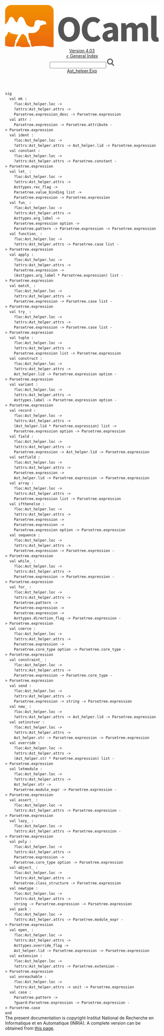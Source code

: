 <!-- ((! set title API !)) ((! set documentation !)) ((! set api !)) ((! set nobreadcrumb !)) -->
<div class="api"><header><nav class="toc brand"><a class="brand" href="https://ocaml.org/"><img src="colour-logo-gray.svg" class="svg" alt="OCaml"></a></nav><nav class="toc"><div class="toc_version"><a href="/docs" id="version-select">Version 4.03</a></div><a href="index.html">&lt; General Index</a><div class="api_search"><input type="text" name="apisearch" id="api_search" oninput="mySearch(false);" onkeypress="this.oninput();" onclick="this.oninput();" onpaste="this.oninput();">
<img src="search_icon.svg" alt="Search" class="svg" onclick="mySearch(false)"></div>
<div id="search_results"></div><div class="toc_title"><a href="Ast_helper.Exp.html">Ast_helper.Exp</a></div><ul></ul></nav></header>
<code class="code"><span class="keyword">sig</span>
&nbsp;&nbsp;<span class="keyword">val</span>&nbsp;mk&nbsp;:
&nbsp;&nbsp;&nbsp;&nbsp;?loc:<span class="constructor">Ast_helper</span>.loc&nbsp;<span class="keywordsign">-&gt;</span>
&nbsp;&nbsp;&nbsp;&nbsp;?attrs:<span class="constructor">Ast_helper</span>.attrs&nbsp;<span class="keywordsign">-&gt;</span>
&nbsp;&nbsp;&nbsp;&nbsp;<span class="constructor">Parsetree</span>.expression_desc&nbsp;<span class="keywordsign">-&gt;</span>&nbsp;<span class="constructor">Parsetree</span>.expression
&nbsp;&nbsp;<span class="keyword">val</span>&nbsp;attr&nbsp;:
&nbsp;&nbsp;&nbsp;&nbsp;<span class="constructor">Parsetree</span>.expression&nbsp;<span class="keywordsign">-&gt;</span>&nbsp;<span class="constructor">Parsetree</span>.attribute&nbsp;<span class="keywordsign">-&gt;</span>&nbsp;<span class="constructor">Parsetree</span>.expression
&nbsp;&nbsp;<span class="keyword">val</span>&nbsp;ident&nbsp;:
&nbsp;&nbsp;&nbsp;&nbsp;?loc:<span class="constructor">Ast_helper</span>.loc&nbsp;<span class="keywordsign">-&gt;</span>
&nbsp;&nbsp;&nbsp;&nbsp;?attrs:<span class="constructor">Ast_helper</span>.attrs&nbsp;<span class="keywordsign">-&gt;</span>&nbsp;<span class="constructor">Ast_helper</span>.lid&nbsp;<span class="keywordsign">-&gt;</span>&nbsp;<span class="constructor">Parsetree</span>.expression
&nbsp;&nbsp;<span class="keyword">val</span>&nbsp;constant&nbsp;:
&nbsp;&nbsp;&nbsp;&nbsp;?loc:<span class="constructor">Ast_helper</span>.loc&nbsp;<span class="keywordsign">-&gt;</span>
&nbsp;&nbsp;&nbsp;&nbsp;?attrs:<span class="constructor">Ast_helper</span>.attrs&nbsp;<span class="keywordsign">-&gt;</span>&nbsp;<span class="constructor">Parsetree</span>.constant&nbsp;<span class="keywordsign">-&gt;</span>&nbsp;<span class="constructor">Parsetree</span>.expression
&nbsp;&nbsp;<span class="keyword">val</span>&nbsp;let_&nbsp;:
&nbsp;&nbsp;&nbsp;&nbsp;?loc:<span class="constructor">Ast_helper</span>.loc&nbsp;<span class="keywordsign">-&gt;</span>
&nbsp;&nbsp;&nbsp;&nbsp;?attrs:<span class="constructor">Ast_helper</span>.attrs&nbsp;<span class="keywordsign">-&gt;</span>
&nbsp;&nbsp;&nbsp;&nbsp;<span class="constructor">Asttypes</span>.rec_flag&nbsp;<span class="keywordsign">-&gt;</span>
&nbsp;&nbsp;&nbsp;&nbsp;<span class="constructor">Parsetree</span>.value_binding&nbsp;list&nbsp;<span class="keywordsign">-&gt;</span>
&nbsp;&nbsp;&nbsp;&nbsp;<span class="constructor">Parsetree</span>.expression&nbsp;<span class="keywordsign">-&gt;</span>&nbsp;<span class="constructor">Parsetree</span>.expression
&nbsp;&nbsp;<span class="keyword">val</span>&nbsp;fun_&nbsp;:
&nbsp;&nbsp;&nbsp;&nbsp;?loc:<span class="constructor">Ast_helper</span>.loc&nbsp;<span class="keywordsign">-&gt;</span>
&nbsp;&nbsp;&nbsp;&nbsp;?attrs:<span class="constructor">Ast_helper</span>.attrs&nbsp;<span class="keywordsign">-&gt;</span>
&nbsp;&nbsp;&nbsp;&nbsp;<span class="constructor">Asttypes</span>.arg_label&nbsp;<span class="keywordsign">-&gt;</span>
&nbsp;&nbsp;&nbsp;&nbsp;<span class="constructor">Parsetree</span>.expression&nbsp;option&nbsp;<span class="keywordsign">-&gt;</span>
&nbsp;&nbsp;&nbsp;&nbsp;<span class="constructor">Parsetree</span>.pattern&nbsp;<span class="keywordsign">-&gt;</span>&nbsp;<span class="constructor">Parsetree</span>.expression&nbsp;<span class="keywordsign">-&gt;</span>&nbsp;<span class="constructor">Parsetree</span>.expression
&nbsp;&nbsp;<span class="keyword">val</span>&nbsp;function_&nbsp;:
&nbsp;&nbsp;&nbsp;&nbsp;?loc:<span class="constructor">Ast_helper</span>.loc&nbsp;<span class="keywordsign">-&gt;</span>
&nbsp;&nbsp;&nbsp;&nbsp;?attrs:<span class="constructor">Ast_helper</span>.attrs&nbsp;<span class="keywordsign">-&gt;</span>&nbsp;<span class="constructor">Parsetree</span>.case&nbsp;list&nbsp;<span class="keywordsign">-&gt;</span>&nbsp;<span class="constructor">Parsetree</span>.expression
&nbsp;&nbsp;<span class="keyword">val</span>&nbsp;apply&nbsp;:
&nbsp;&nbsp;&nbsp;&nbsp;?loc:<span class="constructor">Ast_helper</span>.loc&nbsp;<span class="keywordsign">-&gt;</span>
&nbsp;&nbsp;&nbsp;&nbsp;?attrs:<span class="constructor">Ast_helper</span>.attrs&nbsp;<span class="keywordsign">-&gt;</span>
&nbsp;&nbsp;&nbsp;&nbsp;<span class="constructor">Parsetree</span>.expression&nbsp;<span class="keywordsign">-&gt;</span>
&nbsp;&nbsp;&nbsp;&nbsp;(<span class="constructor">Asttypes</span>.arg_label&nbsp;*&nbsp;<span class="constructor">Parsetree</span>.expression)&nbsp;list&nbsp;<span class="keywordsign">-&gt;</span>&nbsp;<span class="constructor">Parsetree</span>.expression
&nbsp;&nbsp;<span class="keyword">val</span>&nbsp;match_&nbsp;:
&nbsp;&nbsp;&nbsp;&nbsp;?loc:<span class="constructor">Ast_helper</span>.loc&nbsp;<span class="keywordsign">-&gt;</span>
&nbsp;&nbsp;&nbsp;&nbsp;?attrs:<span class="constructor">Ast_helper</span>.attrs&nbsp;<span class="keywordsign">-&gt;</span>
&nbsp;&nbsp;&nbsp;&nbsp;<span class="constructor">Parsetree</span>.expression&nbsp;<span class="keywordsign">-&gt;</span>&nbsp;<span class="constructor">Parsetree</span>.case&nbsp;list&nbsp;<span class="keywordsign">-&gt;</span>&nbsp;<span class="constructor">Parsetree</span>.expression
&nbsp;&nbsp;<span class="keyword">val</span>&nbsp;try_&nbsp;:
&nbsp;&nbsp;&nbsp;&nbsp;?loc:<span class="constructor">Ast_helper</span>.loc&nbsp;<span class="keywordsign">-&gt;</span>
&nbsp;&nbsp;&nbsp;&nbsp;?attrs:<span class="constructor">Ast_helper</span>.attrs&nbsp;<span class="keywordsign">-&gt;</span>
&nbsp;&nbsp;&nbsp;&nbsp;<span class="constructor">Parsetree</span>.expression&nbsp;<span class="keywordsign">-&gt;</span>&nbsp;<span class="constructor">Parsetree</span>.case&nbsp;list&nbsp;<span class="keywordsign">-&gt;</span>&nbsp;<span class="constructor">Parsetree</span>.expression
&nbsp;&nbsp;<span class="keyword">val</span>&nbsp;tuple&nbsp;:
&nbsp;&nbsp;&nbsp;&nbsp;?loc:<span class="constructor">Ast_helper</span>.loc&nbsp;<span class="keywordsign">-&gt;</span>
&nbsp;&nbsp;&nbsp;&nbsp;?attrs:<span class="constructor">Ast_helper</span>.attrs&nbsp;<span class="keywordsign">-&gt;</span>
&nbsp;&nbsp;&nbsp;&nbsp;<span class="constructor">Parsetree</span>.expression&nbsp;list&nbsp;<span class="keywordsign">-&gt;</span>&nbsp;<span class="constructor">Parsetree</span>.expression
&nbsp;&nbsp;<span class="keyword">val</span>&nbsp;construct&nbsp;:
&nbsp;&nbsp;&nbsp;&nbsp;?loc:<span class="constructor">Ast_helper</span>.loc&nbsp;<span class="keywordsign">-&gt;</span>
&nbsp;&nbsp;&nbsp;&nbsp;?attrs:<span class="constructor">Ast_helper</span>.attrs&nbsp;<span class="keywordsign">-&gt;</span>
&nbsp;&nbsp;&nbsp;&nbsp;<span class="constructor">Ast_helper</span>.lid&nbsp;<span class="keywordsign">-&gt;</span>&nbsp;<span class="constructor">Parsetree</span>.expression&nbsp;option&nbsp;<span class="keywordsign">-&gt;</span>&nbsp;<span class="constructor">Parsetree</span>.expression
&nbsp;&nbsp;<span class="keyword">val</span>&nbsp;variant&nbsp;:
&nbsp;&nbsp;&nbsp;&nbsp;?loc:<span class="constructor">Ast_helper</span>.loc&nbsp;<span class="keywordsign">-&gt;</span>
&nbsp;&nbsp;&nbsp;&nbsp;?attrs:<span class="constructor">Ast_helper</span>.attrs&nbsp;<span class="keywordsign">-&gt;</span>
&nbsp;&nbsp;&nbsp;&nbsp;<span class="constructor">Asttypes</span>.label&nbsp;<span class="keywordsign">-&gt;</span>&nbsp;<span class="constructor">Parsetree</span>.expression&nbsp;option&nbsp;<span class="keywordsign">-&gt;</span>&nbsp;<span class="constructor">Parsetree</span>.expression
&nbsp;&nbsp;<span class="keyword">val</span>&nbsp;record&nbsp;:
&nbsp;&nbsp;&nbsp;&nbsp;?loc:<span class="constructor">Ast_helper</span>.loc&nbsp;<span class="keywordsign">-&gt;</span>
&nbsp;&nbsp;&nbsp;&nbsp;?attrs:<span class="constructor">Ast_helper</span>.attrs&nbsp;<span class="keywordsign">-&gt;</span>
&nbsp;&nbsp;&nbsp;&nbsp;(<span class="constructor">Ast_helper</span>.lid&nbsp;*&nbsp;<span class="constructor">Parsetree</span>.expression)&nbsp;list&nbsp;<span class="keywordsign">-&gt;</span>
&nbsp;&nbsp;&nbsp;&nbsp;<span class="constructor">Parsetree</span>.expression&nbsp;option&nbsp;<span class="keywordsign">-&gt;</span>&nbsp;<span class="constructor">Parsetree</span>.expression
&nbsp;&nbsp;<span class="keyword">val</span>&nbsp;field&nbsp;:
&nbsp;&nbsp;&nbsp;&nbsp;?loc:<span class="constructor">Ast_helper</span>.loc&nbsp;<span class="keywordsign">-&gt;</span>
&nbsp;&nbsp;&nbsp;&nbsp;?attrs:<span class="constructor">Ast_helper</span>.attrs&nbsp;<span class="keywordsign">-&gt;</span>
&nbsp;&nbsp;&nbsp;&nbsp;<span class="constructor">Parsetree</span>.expression&nbsp;<span class="keywordsign">-&gt;</span>&nbsp;<span class="constructor">Ast_helper</span>.lid&nbsp;<span class="keywordsign">-&gt;</span>&nbsp;<span class="constructor">Parsetree</span>.expression
&nbsp;&nbsp;<span class="keyword">val</span>&nbsp;setfield&nbsp;:
&nbsp;&nbsp;&nbsp;&nbsp;?loc:<span class="constructor">Ast_helper</span>.loc&nbsp;<span class="keywordsign">-&gt;</span>
&nbsp;&nbsp;&nbsp;&nbsp;?attrs:<span class="constructor">Ast_helper</span>.attrs&nbsp;<span class="keywordsign">-&gt;</span>
&nbsp;&nbsp;&nbsp;&nbsp;<span class="constructor">Parsetree</span>.expression&nbsp;<span class="keywordsign">-&gt;</span>
&nbsp;&nbsp;&nbsp;&nbsp;<span class="constructor">Ast_helper</span>.lid&nbsp;<span class="keywordsign">-&gt;</span>&nbsp;<span class="constructor">Parsetree</span>.expression&nbsp;<span class="keywordsign">-&gt;</span>&nbsp;<span class="constructor">Parsetree</span>.expression
&nbsp;&nbsp;<span class="keyword">val</span>&nbsp;array&nbsp;:
&nbsp;&nbsp;&nbsp;&nbsp;?loc:<span class="constructor">Ast_helper</span>.loc&nbsp;<span class="keywordsign">-&gt;</span>
&nbsp;&nbsp;&nbsp;&nbsp;?attrs:<span class="constructor">Ast_helper</span>.attrs&nbsp;<span class="keywordsign">-&gt;</span>
&nbsp;&nbsp;&nbsp;&nbsp;<span class="constructor">Parsetree</span>.expression&nbsp;list&nbsp;<span class="keywordsign">-&gt;</span>&nbsp;<span class="constructor">Parsetree</span>.expression
&nbsp;&nbsp;<span class="keyword">val</span>&nbsp;ifthenelse&nbsp;:
&nbsp;&nbsp;&nbsp;&nbsp;?loc:<span class="constructor">Ast_helper</span>.loc&nbsp;<span class="keywordsign">-&gt;</span>
&nbsp;&nbsp;&nbsp;&nbsp;?attrs:<span class="constructor">Ast_helper</span>.attrs&nbsp;<span class="keywordsign">-&gt;</span>
&nbsp;&nbsp;&nbsp;&nbsp;<span class="constructor">Parsetree</span>.expression&nbsp;<span class="keywordsign">-&gt;</span>
&nbsp;&nbsp;&nbsp;&nbsp;<span class="constructor">Parsetree</span>.expression&nbsp;<span class="keywordsign">-&gt;</span>
&nbsp;&nbsp;&nbsp;&nbsp;<span class="constructor">Parsetree</span>.expression&nbsp;option&nbsp;<span class="keywordsign">-&gt;</span>&nbsp;<span class="constructor">Parsetree</span>.expression
&nbsp;&nbsp;<span class="keyword">val</span>&nbsp;sequence&nbsp;:
&nbsp;&nbsp;&nbsp;&nbsp;?loc:<span class="constructor">Ast_helper</span>.loc&nbsp;<span class="keywordsign">-&gt;</span>
&nbsp;&nbsp;&nbsp;&nbsp;?attrs:<span class="constructor">Ast_helper</span>.attrs&nbsp;<span class="keywordsign">-&gt;</span>
&nbsp;&nbsp;&nbsp;&nbsp;<span class="constructor">Parsetree</span>.expression&nbsp;<span class="keywordsign">-&gt;</span>&nbsp;<span class="constructor">Parsetree</span>.expression&nbsp;<span class="keywordsign">-&gt;</span>&nbsp;<span class="constructor">Parsetree</span>.expression
&nbsp;&nbsp;<span class="keyword">val</span>&nbsp;while_&nbsp;:
&nbsp;&nbsp;&nbsp;&nbsp;?loc:<span class="constructor">Ast_helper</span>.loc&nbsp;<span class="keywordsign">-&gt;</span>
&nbsp;&nbsp;&nbsp;&nbsp;?attrs:<span class="constructor">Ast_helper</span>.attrs&nbsp;<span class="keywordsign">-&gt;</span>
&nbsp;&nbsp;&nbsp;&nbsp;<span class="constructor">Parsetree</span>.expression&nbsp;<span class="keywordsign">-&gt;</span>&nbsp;<span class="constructor">Parsetree</span>.expression&nbsp;<span class="keywordsign">-&gt;</span>&nbsp;<span class="constructor">Parsetree</span>.expression
&nbsp;&nbsp;<span class="keyword">val</span>&nbsp;for_&nbsp;:
&nbsp;&nbsp;&nbsp;&nbsp;?loc:<span class="constructor">Ast_helper</span>.loc&nbsp;<span class="keywordsign">-&gt;</span>
&nbsp;&nbsp;&nbsp;&nbsp;?attrs:<span class="constructor">Ast_helper</span>.attrs&nbsp;<span class="keywordsign">-&gt;</span>
&nbsp;&nbsp;&nbsp;&nbsp;<span class="constructor">Parsetree</span>.pattern&nbsp;<span class="keywordsign">-&gt;</span>
&nbsp;&nbsp;&nbsp;&nbsp;<span class="constructor">Parsetree</span>.expression&nbsp;<span class="keywordsign">-&gt;</span>
&nbsp;&nbsp;&nbsp;&nbsp;<span class="constructor">Parsetree</span>.expression&nbsp;<span class="keywordsign">-&gt;</span>
&nbsp;&nbsp;&nbsp;&nbsp;<span class="constructor">Asttypes</span>.direction_flag&nbsp;<span class="keywordsign">-&gt;</span>&nbsp;<span class="constructor">Parsetree</span>.expression&nbsp;<span class="keywordsign">-&gt;</span>&nbsp;<span class="constructor">Parsetree</span>.expression
&nbsp;&nbsp;<span class="keyword">val</span>&nbsp;coerce&nbsp;:
&nbsp;&nbsp;&nbsp;&nbsp;?loc:<span class="constructor">Ast_helper</span>.loc&nbsp;<span class="keywordsign">-&gt;</span>
&nbsp;&nbsp;&nbsp;&nbsp;?attrs:<span class="constructor">Ast_helper</span>.attrs&nbsp;<span class="keywordsign">-&gt;</span>
&nbsp;&nbsp;&nbsp;&nbsp;<span class="constructor">Parsetree</span>.expression&nbsp;<span class="keywordsign">-&gt;</span>
&nbsp;&nbsp;&nbsp;&nbsp;<span class="constructor">Parsetree</span>.core_type&nbsp;option&nbsp;<span class="keywordsign">-&gt;</span>&nbsp;<span class="constructor">Parsetree</span>.core_type&nbsp;<span class="keywordsign">-&gt;</span>&nbsp;<span class="constructor">Parsetree</span>.expression
&nbsp;&nbsp;<span class="keyword">val</span>&nbsp;constraint_&nbsp;:
&nbsp;&nbsp;&nbsp;&nbsp;?loc:<span class="constructor">Ast_helper</span>.loc&nbsp;<span class="keywordsign">-&gt;</span>
&nbsp;&nbsp;&nbsp;&nbsp;?attrs:<span class="constructor">Ast_helper</span>.attrs&nbsp;<span class="keywordsign">-&gt;</span>
&nbsp;&nbsp;&nbsp;&nbsp;<span class="constructor">Parsetree</span>.expression&nbsp;<span class="keywordsign">-&gt;</span>&nbsp;<span class="constructor">Parsetree</span>.core_type&nbsp;<span class="keywordsign">-&gt;</span>&nbsp;<span class="constructor">Parsetree</span>.expression
&nbsp;&nbsp;<span class="keyword">val</span>&nbsp;send&nbsp;:
&nbsp;&nbsp;&nbsp;&nbsp;?loc:<span class="constructor">Ast_helper</span>.loc&nbsp;<span class="keywordsign">-&gt;</span>
&nbsp;&nbsp;&nbsp;&nbsp;?attrs:<span class="constructor">Ast_helper</span>.attrs&nbsp;<span class="keywordsign">-&gt;</span>
&nbsp;&nbsp;&nbsp;&nbsp;<span class="constructor">Parsetree</span>.expression&nbsp;<span class="keywordsign">-&gt;</span>&nbsp;string&nbsp;<span class="keywordsign">-&gt;</span>&nbsp;<span class="constructor">Parsetree</span>.expression
&nbsp;&nbsp;<span class="keyword">val</span>&nbsp;new_&nbsp;:
&nbsp;&nbsp;&nbsp;&nbsp;?loc:<span class="constructor">Ast_helper</span>.loc&nbsp;<span class="keywordsign">-&gt;</span>
&nbsp;&nbsp;&nbsp;&nbsp;?attrs:<span class="constructor">Ast_helper</span>.attrs&nbsp;<span class="keywordsign">-&gt;</span>&nbsp;<span class="constructor">Ast_helper</span>.lid&nbsp;<span class="keywordsign">-&gt;</span>&nbsp;<span class="constructor">Parsetree</span>.expression
&nbsp;&nbsp;<span class="keyword">val</span>&nbsp;setinstvar&nbsp;:
&nbsp;&nbsp;&nbsp;&nbsp;?loc:<span class="constructor">Ast_helper</span>.loc&nbsp;<span class="keywordsign">-&gt;</span>
&nbsp;&nbsp;&nbsp;&nbsp;?attrs:<span class="constructor">Ast_helper</span>.attrs&nbsp;<span class="keywordsign">-&gt;</span>
&nbsp;&nbsp;&nbsp;&nbsp;<span class="constructor">Ast_helper</span>.str&nbsp;<span class="keywordsign">-&gt;</span>&nbsp;<span class="constructor">Parsetree</span>.expression&nbsp;<span class="keywordsign">-&gt;</span>&nbsp;<span class="constructor">Parsetree</span>.expression
&nbsp;&nbsp;<span class="keyword">val</span>&nbsp;override&nbsp;:
&nbsp;&nbsp;&nbsp;&nbsp;?loc:<span class="constructor">Ast_helper</span>.loc&nbsp;<span class="keywordsign">-&gt;</span>
&nbsp;&nbsp;&nbsp;&nbsp;?attrs:<span class="constructor">Ast_helper</span>.attrs&nbsp;<span class="keywordsign">-&gt;</span>
&nbsp;&nbsp;&nbsp;&nbsp;(<span class="constructor">Ast_helper</span>.str&nbsp;*&nbsp;<span class="constructor">Parsetree</span>.expression)&nbsp;list&nbsp;<span class="keywordsign">-&gt;</span>&nbsp;<span class="constructor">Parsetree</span>.expression
&nbsp;&nbsp;<span class="keyword">val</span>&nbsp;letmodule&nbsp;:
&nbsp;&nbsp;&nbsp;&nbsp;?loc:<span class="constructor">Ast_helper</span>.loc&nbsp;<span class="keywordsign">-&gt;</span>
&nbsp;&nbsp;&nbsp;&nbsp;?attrs:<span class="constructor">Ast_helper</span>.attrs&nbsp;<span class="keywordsign">-&gt;</span>
&nbsp;&nbsp;&nbsp;&nbsp;<span class="constructor">Ast_helper</span>.str&nbsp;<span class="keywordsign">-&gt;</span>
&nbsp;&nbsp;&nbsp;&nbsp;<span class="constructor">Parsetree</span>.module_expr&nbsp;<span class="keywordsign">-&gt;</span>&nbsp;<span class="constructor">Parsetree</span>.expression&nbsp;<span class="keywordsign">-&gt;</span>&nbsp;<span class="constructor">Parsetree</span>.expression
&nbsp;&nbsp;<span class="keyword">val</span>&nbsp;assert_&nbsp;:
&nbsp;&nbsp;&nbsp;&nbsp;?loc:<span class="constructor">Ast_helper</span>.loc&nbsp;<span class="keywordsign">-&gt;</span>
&nbsp;&nbsp;&nbsp;&nbsp;?attrs:<span class="constructor">Ast_helper</span>.attrs&nbsp;<span class="keywordsign">-&gt;</span>&nbsp;<span class="constructor">Parsetree</span>.expression&nbsp;<span class="keywordsign">-&gt;</span>&nbsp;<span class="constructor">Parsetree</span>.expression
&nbsp;&nbsp;<span class="keyword">val</span>&nbsp;lazy_&nbsp;:
&nbsp;&nbsp;&nbsp;&nbsp;?loc:<span class="constructor">Ast_helper</span>.loc&nbsp;<span class="keywordsign">-&gt;</span>
&nbsp;&nbsp;&nbsp;&nbsp;?attrs:<span class="constructor">Ast_helper</span>.attrs&nbsp;<span class="keywordsign">-&gt;</span>&nbsp;<span class="constructor">Parsetree</span>.expression&nbsp;<span class="keywordsign">-&gt;</span>&nbsp;<span class="constructor">Parsetree</span>.expression
&nbsp;&nbsp;<span class="keyword">val</span>&nbsp;poly&nbsp;:
&nbsp;&nbsp;&nbsp;&nbsp;?loc:<span class="constructor">Ast_helper</span>.loc&nbsp;<span class="keywordsign">-&gt;</span>
&nbsp;&nbsp;&nbsp;&nbsp;?attrs:<span class="constructor">Ast_helper</span>.attrs&nbsp;<span class="keywordsign">-&gt;</span>
&nbsp;&nbsp;&nbsp;&nbsp;<span class="constructor">Parsetree</span>.expression&nbsp;<span class="keywordsign">-&gt;</span>
&nbsp;&nbsp;&nbsp;&nbsp;<span class="constructor">Parsetree</span>.core_type&nbsp;option&nbsp;<span class="keywordsign">-&gt;</span>&nbsp;<span class="constructor">Parsetree</span>.expression
&nbsp;&nbsp;<span class="keyword">val</span>&nbsp;object_&nbsp;:
&nbsp;&nbsp;&nbsp;&nbsp;?loc:<span class="constructor">Ast_helper</span>.loc&nbsp;<span class="keywordsign">-&gt;</span>
&nbsp;&nbsp;&nbsp;&nbsp;?attrs:<span class="constructor">Ast_helper</span>.attrs&nbsp;<span class="keywordsign">-&gt;</span>
&nbsp;&nbsp;&nbsp;&nbsp;<span class="constructor">Parsetree</span>.class_structure&nbsp;<span class="keywordsign">-&gt;</span>&nbsp;<span class="constructor">Parsetree</span>.expression
&nbsp;&nbsp;<span class="keyword">val</span>&nbsp;newtype&nbsp;:
&nbsp;&nbsp;&nbsp;&nbsp;?loc:<span class="constructor">Ast_helper</span>.loc&nbsp;<span class="keywordsign">-&gt;</span>
&nbsp;&nbsp;&nbsp;&nbsp;?attrs:<span class="constructor">Ast_helper</span>.attrs&nbsp;<span class="keywordsign">-&gt;</span>
&nbsp;&nbsp;&nbsp;&nbsp;string&nbsp;<span class="keywordsign">-&gt;</span>&nbsp;<span class="constructor">Parsetree</span>.expression&nbsp;<span class="keywordsign">-&gt;</span>&nbsp;<span class="constructor">Parsetree</span>.expression
&nbsp;&nbsp;<span class="keyword">val</span>&nbsp;pack&nbsp;:
&nbsp;&nbsp;&nbsp;&nbsp;?loc:<span class="constructor">Ast_helper</span>.loc&nbsp;<span class="keywordsign">-&gt;</span>
&nbsp;&nbsp;&nbsp;&nbsp;?attrs:<span class="constructor">Ast_helper</span>.attrs&nbsp;<span class="keywordsign">-&gt;</span>&nbsp;<span class="constructor">Parsetree</span>.module_expr&nbsp;<span class="keywordsign">-&gt;</span>&nbsp;<span class="constructor">Parsetree</span>.expression
&nbsp;&nbsp;<span class="keyword">val</span>&nbsp;open_&nbsp;:
&nbsp;&nbsp;&nbsp;&nbsp;?loc:<span class="constructor">Ast_helper</span>.loc&nbsp;<span class="keywordsign">-&gt;</span>
&nbsp;&nbsp;&nbsp;&nbsp;?attrs:<span class="constructor">Ast_helper</span>.attrs&nbsp;<span class="keywordsign">-&gt;</span>
&nbsp;&nbsp;&nbsp;&nbsp;<span class="constructor">Asttypes</span>.override_flag&nbsp;<span class="keywordsign">-&gt;</span>
&nbsp;&nbsp;&nbsp;&nbsp;<span class="constructor">Ast_helper</span>.lid&nbsp;<span class="keywordsign">-&gt;</span>&nbsp;<span class="constructor">Parsetree</span>.expression&nbsp;<span class="keywordsign">-&gt;</span>&nbsp;<span class="constructor">Parsetree</span>.expression
&nbsp;&nbsp;<span class="keyword">val</span>&nbsp;extension&nbsp;:
&nbsp;&nbsp;&nbsp;&nbsp;?loc:<span class="constructor">Ast_helper</span>.loc&nbsp;<span class="keywordsign">-&gt;</span>
&nbsp;&nbsp;&nbsp;&nbsp;?attrs:<span class="constructor">Ast_helper</span>.attrs&nbsp;<span class="keywordsign">-&gt;</span>&nbsp;<span class="constructor">Parsetree</span>.extension&nbsp;<span class="keywordsign">-&gt;</span>&nbsp;<span class="constructor">Parsetree</span>.expression
&nbsp;&nbsp;<span class="keyword">val</span>&nbsp;unreachable&nbsp;:
&nbsp;&nbsp;&nbsp;&nbsp;?loc:<span class="constructor">Ast_helper</span>.loc&nbsp;<span class="keywordsign">-&gt;</span>
&nbsp;&nbsp;&nbsp;&nbsp;?attrs:<span class="constructor">Ast_helper</span>.attrs&nbsp;<span class="keywordsign">-&gt;</span>&nbsp;unit&nbsp;<span class="keywordsign">-&gt;</span>&nbsp;<span class="constructor">Parsetree</span>.expression
&nbsp;&nbsp;<span class="keyword">val</span>&nbsp;case&nbsp;:
&nbsp;&nbsp;&nbsp;&nbsp;<span class="constructor">Parsetree</span>.pattern&nbsp;<span class="keywordsign">-&gt;</span>
&nbsp;&nbsp;&nbsp;&nbsp;?guard:<span class="constructor">Parsetree</span>.expression&nbsp;<span class="keywordsign">-&gt;</span>&nbsp;<span class="constructor">Parsetree</span>.expression&nbsp;<span class="keywordsign">-&gt;</span>&nbsp;<span class="constructor">Parsetree</span>.case
<span class="keyword">end</span></code><div class="copyright">The present documentation is copyright Institut National de Recherche en Informatique et en Automatique (INRIA). A complete version can be obtained from <a href="http://caml.inria.fr/pub/docs/manual-ocaml/">this page</a>.</div></div>